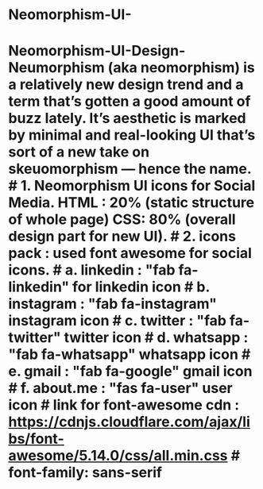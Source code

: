 # Neomorphism-UI-
# Neomorphism-UI-Design- Neumorphism (aka neomorphism) is a relatively new design trend and a term that’s gotten a good amount of buzz lately. It’s aesthetic is marked by minimal and real-looking UI that’s sort of a new take on skeuomorphism — hence the name.   # 1. Neomorphism UI icons for Social Media. HTML : 20% (static structure of whole page) CSS: 80% (overall design part for new UI). # 2. icons pack : used font awesome for social icons. # a. linkedin : "fab fa-linkedin" for linkedin icon  # b. instagram : "fab fa-instagram" instagram icon # c. twitter :  "fab fa-twitter" twitter icon  # d. whatsapp : "fab fa-whatsapp" whatsapp icon # e. gmail : "fab fa-google" gmail icon # f. about.me : "fas fa-user" user icon  # link for font-awesome cdn : https://cdnjs.cloudflare.com/ajax/libs/font-awesome/5.14.0/css/all.min.css  # font-family: sans-serif
